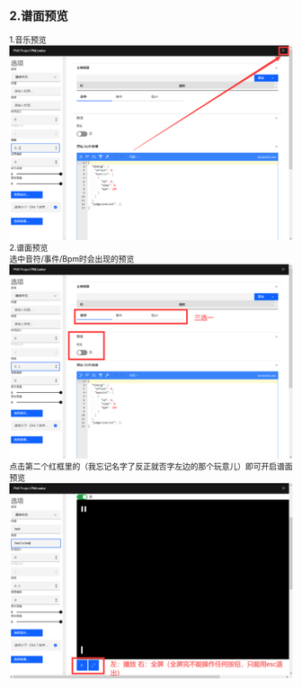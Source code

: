 ## 2.谱面预览 ##
1.音乐预览  
![play](assets/pic/play.png)  
2.谱面预览  
选中音符/事件/Bpm时会出现的预览  
![chartplayoff](assets/pic/chartplayoff.png)  
点击第二个红框里的（我忘记名字了反正就否字左边的那个玩意儿）即可开启谱面预览  
![chartplayon](assets/pic/chartplayon.png)  